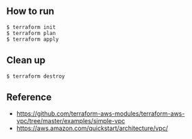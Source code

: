 How to run
---

```shell
$ terraform init
$ terraform plan
$ terraform apply
```

Clean up
---

```shell
$ terraform destroy
```

Reference
---

- https://github.com/terraform-aws-modules/terraform-aws-vpc/tree/master/examples/simple-vpc
- https://aws.amazon.com/quickstart/architecture/vpc/
